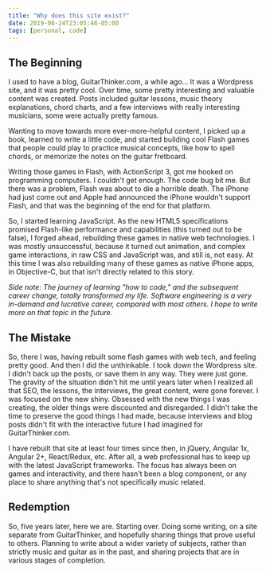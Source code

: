 ```yaml
---
title: "Why does this site exist?"
date: 2019-06-24T23:05:48-05:00
tags: [personal, code]
---
```


## The Beginning

I used to have a blog, GuitarThinker.com, a while ago... It was a Wordpress site, and it was pretty cool.  Over time, some pretty interesting and valuable content was created.  Posts included guitar lessons, music theory explanations, chord charts, and a few interviews with really interesting musicians, some were actually pretty famous.

Wanting to move towards more ever-more-helpful content, I picked up a book, learned to write a little code, and started building cool Flash games that people could play to practice musical concepts, like how to spell chords, or memorize the notes on the guitar fretboard.

Writing those games in Flash, with ActionScript 3, got me hooked on programming computers.  I couldn't get enough.  The code bug bit me.  But there was a problem, Flash was about to die a horrible death.  The iPhone had just come out and Apple had announced the iPhone wouldn't support Flash, and that was the beginning of the end for that platform.

So, I started learning JavaScript. As the new HTML5 specifications promised Flash-like performance and capabilities (this turned out to be false), I forged ahead, rebuilding these games in native web technologies.  I was mostly unsuccessful, because it turned out animation, and complex game interactions, in raw CSS and JavaScript was, and still is, not easy.  At this time I was also rebuilding many of these games as native iPhone apps, in Objective-C, but that isn't directly related to this story.

*Side note: The journey of learning "how to code," and the subsequent career change, totally transformed my life.  Software engineering is a very in-demand and lucrative career, compared with most others.  I hope to write more on that topic in the future.*

## The Mistake

So, there I was, having rebuilt some flash games with web tech, and feeling pretty good.  And then I did the unthinkable.  I took down the Wordpress site.  I didn't back up the posts, or save them in any way.  They were just gone.  The gravity of the situation didn't hit me until years later when I realized all that SEO, the lessons, the interviews, the great content, were gone forever.  I was focused on the new shiny.  Obsessed with the new things I was creating, the older things were discounted and disregarded. I didn't take the time to preserve the good things I had made, because interviews and blog posts didn't fit with the interactive future I had imagined for GuitarThinker.com.

I have rebuilt that site at least four times since then, in jQuery, Angular 1x, Angular 2+, React/Redux, etc.  After all, a web professional has to keep up with the latest JavaScript frameworks.  The focus has always been on games and interactivity, and there hasn't been a blog component, or any place to share anything that's not specifically music related.

## Redemption

So, five years later, here we are.  Starting over.  Doing some writing, on a site separate from GuitarThinker, and hopefully sharing things that prove useful to others.  Planning to write about a wider variety of subjects, rather than strictly music and guitar as in the past, and sharing projects that are in various stages of completion.